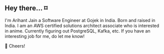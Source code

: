 ## Hey there... ⌑

I'm Arihant Jain a Software Engineer at Gojek in India. Born and raised in India. I am an AWS certified solutions architect associate who is interested in anime. Currently figuring out PostgreSQL, Kafka, etc. If you have an interesting job for me, do let me know! 

🥂 Cheers!
